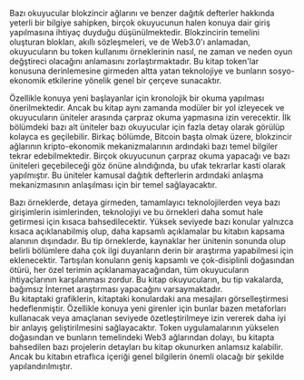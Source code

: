 Bazı okuyucular blokzincir ağlarını ve benzer dağıtık defterler hakkında yeterli bir bilgiye sahipken, birçok okuyucunun halen konuya dair giriş yapılmasına ihtiyaç duyduğu düşünülmektedir. Blokzincirin temelini oluşturan blokları, akıllı sözleşmeleri, ve de Web3.0'ı anlamadan, okuyucuların bu token kullanımı örneklerinin nasıl, ne zaman ve neden oyun değştireci olacağını anlamasını zorlaştırmaktadır. Bu kitap token'lar konusuna derinlemesine girmeden altta yatan teknolojiye ve bunların sosyo-ekonomik etkilerine yönelik genel bir çerçeve sunacaktır.

Özellikle konuya yeni başlayanlar için kronolojik bir okuma yapılması önerilmektedir. Ancak bu kitap aynı zamanda modüler bir yol izleyecek ve okuyucuların üniteler arasında çarpraz okuma yapmasına izin verecektir. İlk bölümdeki bazı alt üniteler bazı okuyucular için fazla detay olarak görülüp kolayca es geçilebilir. Birkaç bölümde, Bitcoin başta olmak üzere, blokzincir ağlarının kripto-ekonomik mekanizmalarının ardındaki bazı temel bilgiler tekrar edebilmektedir. Birçok okuyucunun çarpraz okuma yapacağı ve bazı üniteleri geçebileceği göz önüne alındığında, bu ufak tekrarlar kasti olarak yapılmıştır. Bu üniteler kamusal dağıtık defterlerin ardındaki anlaşma mekanizmasının anlaşılması için bir temel sağlayacaktır.

Bazı örneklerde, detaya girmeden, tamamlayıcı teknolojilerden veya bazı girişimlerin isimlerinden, teknolojiyi ve bu örnekleri daha somut hale getirmesi için kısaca bahsedilecektir. Yüksek seviyede bazı konular yalnızca kısaca açıklanabilmiş olup, daha kapsamlı açıklamalar bu kitabın kapsama alanının dışındadır. Bu tip örneklerde, kaynaklar her ünitenin sonunda olup belirli bölümlere daha çok ilgi duyanların derin bir araştırma yapabilmesi için eklenecektir. Tartışılan konuların geniş kapsamlı ve çok-disiplinli doğasından ötürü, her özel terimin açıklanamayacağından, tüm okuyucuların ihtiyaçlarının karşılanması zordur. Bu kitap okuyucuların, bu tip vakalarda, bağımsız İnternet araştırması yapacağını varsaymaktadır. <br> Bu kitaptaki grafiklerin, kitaptaki konulardaki ana mesajları görselleştirmesi hedeflenmiştir. Özellikle konuya yeni girenler için bunlar bazen metaforları kullanacak veya amaçlanan seviyede özetleştirilmeye izin vererek daha iyi bir anlayış geliştirilmesini sağlayacaktır. Token uygulamalarının yükselen doğasından ve bunların temelindeki Web3 ağlarından dolayı, bu kitapta bahsedilen bazı projelerin detayları bu kitap okunurken anlamsız kalabilir. Ancak bu kitabın etraflıca içeriği genel bilgilerin önemli olacağı bir şekilde yapılandırılmıştır.